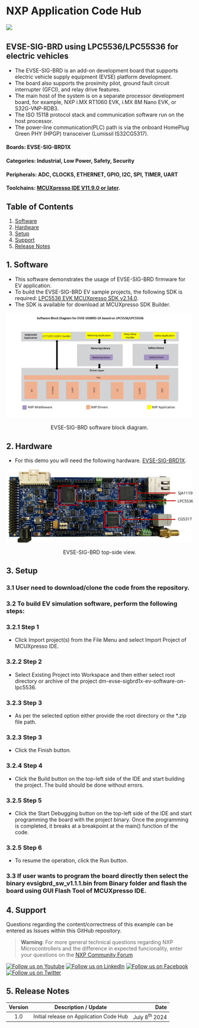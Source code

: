 # NXP Application Code Hub
[<img src="https://mcuxpresso.nxp.com/static/icon/nxp-logo-color.svg" width="100"/>](https://www.nxp.com)

## EVSE-SIG-BRD using LPC5536/LPC55S36 for electric vehicles
* The EVSE-SIG-BRD is an add-on development board that supports electric vehicle supply equipment (EVSE) platform development.
* The board also supports the proximity pilot, ground fault circuit interrupter (GFCI), and relay drive features.
* The main host of the system is on a separate processor development board, for example, NXP i.MX RT1060 EVK, i.MX 8M Nano EVK, or S32G-VNP-RDB3.
* The ISO 15118 protocol stack and communication software run on the host processor. 
* The power-line communication(PLC) path is via the onboard HomePlug Green PHY (HPGP) transceiver (Lumissil IS32CG5317).

#### Boards: EVSE-SIG-BRD1X
#### Categories: Industrial, Low Power, Safety, Security
#### Peripherals: ADC, CLOCKS, ETHERNET, GPIO, I2C, SPI, TIMER, UART
#### Toolchains: [MCUXpresso IDE V11.9.0 or later](https://www.nxp.com/design/design-center/software/development-software/mcuxpresso-software-and-tools-:MCUXPRESSO?tid=vanmcuxpresso). 

## Table of Contents
1. [Software](#step1)
2. [Hardware](#step2)
3. [Setup](#step3)
4. [Support](#step4)
5. [Release Notes](#step5)

## 1. Software<a name="step1"></a>
* This software demonstrates the usage of EVSE-SIG-BRD firmware for EV application. 
* To build the EVSE-SIG-BRD EV sample projects, the following SDK is required: [LPC5536 EVK MCUXpresso SDK v2.14.0](https://mcuxpresso.nxp.com/en/welcome).
* The SDK is available for download at MCUXpresso SDK Builder.

<p align="center">  <img src="images/software_block_diagram.jpg" /></p>

<p style="text-align: center;">
EVSE-SIG-BRD software block diagram.
</p>

## 2. Hardware<a name="step2"></a>
* For this demo you will need the following hardware.
  [EVSE-SIG-BRD1X](https://www.nxp.com/part/EVSE-SIG-BRD1X).
<p align="center">  <img src="images/top_view.svg" /></p>

<p style="text-align: center;">
EVSE-SIG-BRD top-side view.
</p>

## 3. Setup<a name="step3"></a>

### 3.1 User need to download/clone the code from the repository.

### 3.2 To build EV simulation software, perform the following steps:

### 3.2.1 Step 1 
* Click Import project(s) from the File Menu and select Import Project of MCUXpresso IDE.

### 3.2.2 Step 2 
* Select Existing Project into Workspace and then either select root directory or archive of the project dm-evse-sigbrd1x-ev-software-on-lpc5536.

### 3.2.3 Step 3 
* As per the selected option either provide the root directory or the *.zip file path.

### 3.2.3 Step 3
* Click the Finish button.

### 3.2.4 Step 4
* Click the Build button on the top-left side of the IDE and start building the project. The build should be done without errors.

### 3.2.5 Step 5
* Click the Start Debugging button on the top-left side of the IDE and start programming the board with the project binary. Once the programming is completed, it breaks at a breakpoint at the main() function of the code.

### 3.2.5 Step 6
* To resume the operation, click the Run button.

### 3.3 If user wants to program the board directly then select the binary evsigbrd_sw_v1.1.1.bin from Binary folder and flash the board using GUI Flash Tool of MCUXpresso IDE.

## 4. Support<a name="step4"></a>

Questions regarding the content/correctness of this example can be entered as Issues within this GitHub repository.

>**Warning**: For more general technical questions regarding NXP Microcontrollers and the difference in expected funcionality, enter your questions on the [NXP Community Forum](https://community.nxp.com/)

[![Follow us on Youtube](https://img.shields.io/badge/Youtube-Follow%20us%20on%20Youtube-red.svg)](https://www.youtube.com/@NXP_Semiconductors)
[![Follow us on LinkedIn](https://img.shields.io/badge/LinkedIn-Follow%20us%20on%20LinkedIn-blue.svg)](https://www.linkedin.com/company/nxp-semiconductors)
[![Follow us on Facebook](https://img.shields.io/badge/Facebook-Follow%20us%20on%20Facebook-blue.svg)](https://www.facebook.com/nxpsemi/)
[![Follow us on Twitter](https://img.shields.io/badge/Twitter-Follow%20us%20on%20Twitter-white.svg)](https://twitter.com/NXP)

## 5. Release Notes<a name="step5"></a>
| Version | Description / Update                    |                      Date |
| :-----: | --------------------------------------- | ------------------------: |
|   1.0   | Initial release on Application Code Hub | July 8<sup>th</sup> 2024 |

